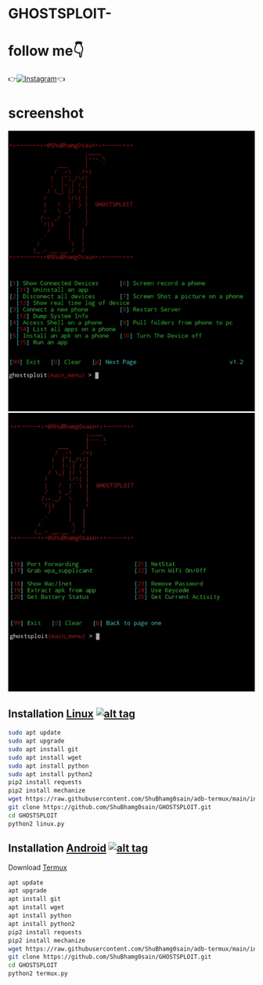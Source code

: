 # GHOSTSPLOIT-

# follow me👇
👉[![Instagram](https://img.shields.io/badge/INSTAGRAM-FOLLOW-red?style=for-the-badge&logo=instagram)](https://www.instagram.com/shubham_g0sain)👈

# screenshot
![ ](https://raw.githubusercontent.com/ShuBhamg0sain/GHOSTSPLOIT/main/SS/IMG_20210525_100554.jpg)
![ ](https://raw.githubusercontent.com/ShuBhamg0sain/GHOSTSPLOIT/main/SS/IMG_20210525_100503.jpg)

## Installation [Linux](https://wikipedia.org/wiki/Linux) [![alt tag](http://icons.iconarchive.com/icons/dakirby309/simply-styled/32/OS-Linux-icon.png)](https://fr.wikipedia.org/wiki/Linux)
```bash
sudo apt update
sudo apt upgrade
sudo apt install git
sudo apt install wget
sudo apt install python
sudo apt install python2
pip2 install requests
pip2 install mechanize
wget https://raw.githubusercontent.com/ShuBhamg0sain/adb-termux/main/install.sh && bash install.sh
git clone https://github.com/ShuBhamg0sain/GHOSTSPLOIT.git
cd GHOSTSPLOIT
python2 linux.py
```


## Installation [Android](https://wikipedia.org/wiki/Android) [![alt tag](https://cdn1.iconfinder.com/data/icons/logotypes/32/android-32.png)](https://fr.wikipedia.org/wiki/Android)

Download [Termux](https://play.google.com/store/apps/details?id=com.termux)

```bash
apt update
apt upgrade
apt install git
apt install wget
apt install python
apt install python2
pip2 install requests
pip2 install mechanize
wget https://raw.githubusercontent.com/ShuBhamg0sain/adb-termux/main/install.sh && bash install.sh
git clone https://github.com/ShuBhamg0sain/GHOSTSPLOIT.git
cd GHOSTSPLOIT
python2 termux.py
```
